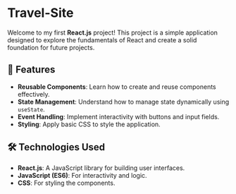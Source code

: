 # Travel-Site

Welcome to my first **React.js** project! This project is a simple application designed to explore the fundamentals of React and create a solid foundation for future projects.  

## 🚀 Features  
- **Reusable Components**: Learn how to create and reuse components effectively.  
- **State Management**: Understand how to manage state dynamically using `useState`.  
- **Event Handling**: Implement interactivity with buttons and input fields.  
- **Styling**: Apply basic CSS to style the application.  

## 🛠️ Technologies Used  
- **React.js**: A JavaScript library for building user interfaces.  
- **JavaScript (ES6)**: For interactivity and logic.  
- **CSS**: For styling the components.  
